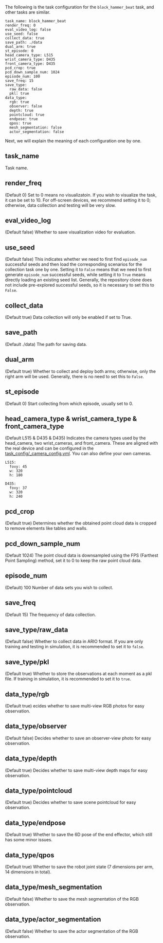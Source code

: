 The following is the task configuration for the `block_hammer_beat` task, and other tasks are similar.
```
task_name: block_hammer_beat
render_freq: 0
eval_video_log: false
use_seed: false
collect_data: true
save_path: ./data
dual_arm: true
st_episode: 0
head_camera_type: L515
wrist_camera_type: D435
front_camera_type: D435
pcd_crop: true
pcd_down_sample_num: 1024
episode_num: 100
save_freq: 15
save_type:
  raw_data: false
  pkl: true
data_type:
  rgb: true
  observer: false
  depth: true
  pointcloud: true
  endpose: true
  qpos: true
  mesh_segmentation: false
  actor_segmentation: false
```
Next, we will explain the meaning of each configuration one by one.
## task_name
Task name.

## render_freq
(Default 0) Set to 0 means no visualizatoin. If you wish to visualize the task, it can be set to 10. For off-screen devices, we recommend setting it to 0; otherwise, data collection and testing will be very slow.

## eval_video_log
(Default false) Whether to save visualization video for evaluation.

## use_seed
(Default false) This indicates whether we need to first find `episode_num` successful seeds and then load the corresponding scenarios for the collection task one by one. Setting it to `False` means that we need to first generate `episode_num` successful seeds, while setting it to `True` means directly loading an existing seed list. Generally, the repository clone does not include pre-explored successful seeds, so it is necessary to set this to `False`.

## collect_data
(Default true) Data collection will only be enabled if set to True.

## save_path
(Default ./data) The path for saving data.

## dual_arm
(Default true) Whether to collect and deploy both arms; otherwise, only the right arm will be used. Generally, there is no need to set this to `False`.

## st_episode
(Default 0) Start collecting from which episode, usually set to 0.

## head_camera_type & wrist_camera_type & front_camera_type
(Default L515 & D435 & D435) Indicates the camera types used by the head_camera, two wrist_cameras, and front_camera. These are aligned with the real device and can be configured in the [task_config/_camera_config.yml](./task_config/_camera_config.yml). You can also define your own cameras.

```
L515:
  fovy: 45
  w: 320
  h: 180

D435:
  fovy: 37
  w: 320
  h: 240
```

## pcd_crop
(Default true) Determines whether the obtained point cloud data is cropped to remove elements like tables and walls.

## pcd_down_sample_num
(Default 1024) The point cloud data is downsampled using the FPS (Farthest Point Sampling) method, set it to 0 to keep the raw point cloud data.

## episode_num
(Default) 100 Number of data sets you wish to collect.

## save_freq
(Default 15) The frequency of data collection.

## save_type/raw_data
(Default false) Whether to collect data in ARIO format. If you are only training and testing in simulation, it is recommended to set it to `false`.

## save_type/pkl
(Default true) Whether to store the observations at each moment as a pkl file. If training in simulation, it is recommended to set it to `true`.

## data_type/rgb
(Default true) ecides whether to save multi-view RGB photos for easy observation.

## data_type/observer
(Default false) Decides whether to save an observer-view photo for easy observation.

## data_type/depth
(Default true) Decides whether to save multi-view depth maps for easy observation.

## data_type/pointcloud
(Default true) Decides whether to save scene pointcloud for easy observation.

## data_type/endpose
(Default true) Whether to save the 6D pose of the end effector, which still has some minor issues.

## data_type/qpos
(Default true) Whether to save the robot joint state (7 dimensions per arm, 14 dimensions in total).

## data_type/mesh_segmentation
(Default false) Whether to save the mesh segmentation of the RGB observation.

## data_type/actor_segmentation
(Default false) Whether to save the actor segmentation of the RGB observation.
